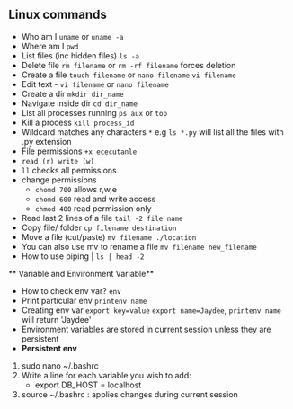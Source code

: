 ## Linux commands

- Who am I `uname` or `uname -a`
- Where am I `pwd` 
- List files (inc hidden files) `ls -a`
- Delete file `rm filename` or `rm -rf filename` forces deletion
- Create a file `touch filename` or `nano filename` `vi filename`
- Edit text - `vi filename` or `nano filename`
- Create a dir `mkdir dir_name`
- Navigate inside dir `cd dir_name`
- List all processes running `ps aux` or `top`
- Kill a process `kill process_id`
- Wildcard matches any characters `*` e.g `ls *.py` will list all the files with .py extension
- File permissions `+x ececutanle`
- `read (r) write (w)`
- `ll` checks all permissions
- change permissions
    - `chomd 700` allows r,w,e
    - `chomd 600` read and write access
    - `chmod 400` read permission only
- Read last 2 lines of a file `tail -2 file name`
- Copy file/ folder `cp filename destination`
- Move a file (cut/paste) `mv filename ./location`
- You can also use mv to rename a file `mv filename new_filename`
- How to use piping | `ls | head -2`

** Variable and Environment Variable**
- How to check env var? `env`
- Print particular env `printenv name`
- Creating env var `export key=value` `export name=Jaydee`, `printenv name` will return 'Jaydee'
- Environment variables are stored in current session unless they are persistent
- **Persistent env**
1. sudo nano ~/.bashrc
2. Write a line for each variable you wish to add:
    - export DB_HOST = localhost
3. source ~/.bashrc : applies changes during current session

